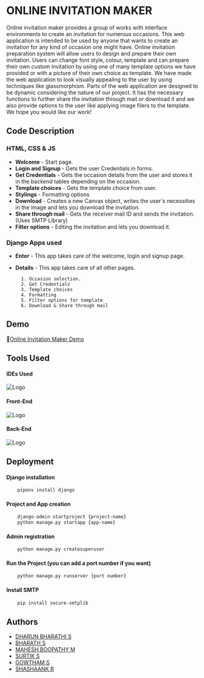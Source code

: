 
# ONLINE INVITATION MAKER

Online invitation maker provides a group of works with interface environments to create an invitation for numerous occasions. 
This web application is intended to be used by anyone that wants to create an invitation for any kind of occasion one might have.
Online invitation preparation system will allow users to design and prepare their own invitation.
Users can change font style, colour, template and can prepare their own custom invitation by using one of many template options we have  provided or with a picture of their own choice as template.
We have made the web application to look visually appealing to the user by using techniques like glassmorphism.
Parts of the web application are designed to be dynamic considering the nature of our project.
It has the necessary functions to further share the invitation through mail or download it and we also provide options to the user like applying image filers to the template.
We hope you would like our work!

## Code Description
### HTML, CSS & JS

- **Welcome** - Start page.
- **Login and Signup** - Gets the user Credentials in forms.
- **Get Credentials** - Gets the occasion details from the user and stores it in the backend tables depending on the occasion.
- **Template choices** - Gets the template choice from user.
- **Stylings** - Formatting options
- **Download** - Creates a new Canvas object, writes the user's necessities in the image and lets you download the invitation.
- **Share through mail** - Gets the receiver mail ID and sends the invitation. (Uses SMTP Library)
- **Filter options** - Editing the invitation and lets you download it.


###  Django Apps used 

- **Enter** - This app takes care of the welcome, login and signup page.
- **Details** - This app takes care of all other pages. 

        1. Occasion selection.
        2. Get Credentials
        3. Template choices
        4. Formatting
        5. Filter options for template
        6. Download & Share through mail
## Demo

🔗[Online Invitation Maker Demo](https://drive.google.com/file/d/1DFipqJCbqRNUxxm66FmZSKTwHKB3uTgv/view?usp=sharing)

## Tools Used
#### IDEs Used
![Logo](https://surveymonkey-assets.s3.amazonaws.com/survey/290106376/1176d9f5-b9e8-4e70-9c53-e7373809ba8b.png)
#### Front-End
![Logo](https://p92.com/binaries/content/gallery/p92website/technologies/htmlcssjs-overview.png)
#### Back-End
![Logo](https://hackr.io/tutorials/learn-django/logo/logo-django?ver=1610114943)

## Deployment

#### Django installation
```bash
    pipenv install django
```

#### Project and App creation
```bash
    django-admin startproject {project-name}
    python manage.py startapp {app-name}
```

#### Admin registration
```bash
    python manage.py createsuperuser
```

#### Run the Project (you can add a port number if you want)
```bash
    python manage.py runserver {port number}
```

#### Install SMTP
```bash
    pip install secure-smtplib
```

## Authors

- [DHARUN BHARATHI S](https://github.com/dharundb)
- [BHARATH S](https://github.com/Bharath1811)
- [MAHESH BOOPATHY M](https://github.com/Mahesh-021101)
- [SURTIK S](https://github.com/surtik48)
- [GOWTHAM S](https://github.com/jgowtham193)
- [SHASHAANK R](https://github.com/shashaank13)
